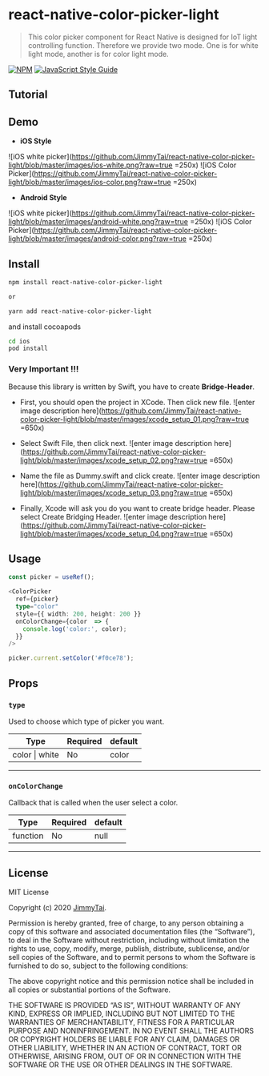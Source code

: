 # react-native-color-picker-light

> This color picker component for React Native is designed for IoT light controlling function. Therefore we provide two mode. One is for white light mode, another is for color light mode. 

[![NPM](https://img.shields.io/npm/v/react-native-color-picker-light.svg)](https://www.npmjs.com/package/react-native-color-picker-light) [![JavaScript Style Guide](https://img.shields.io/badge/code_style-standard-brightgreen.svg)](https://standardjs.com)

## Tutorial

## Demo

- **iOS Style**

![iOS white picker](https://github.com/JimmyTai/react-native-color-picker-light/blob/master/images/ios-white.png?raw=true =250x) ![iOS Color Picker](https://github.com/JimmyTai/react-native-color-picker-light/blob/master/images/ios-color.png?raw=true =250x)

- **Android Style**

![iOS white picker](https://github.com/JimmyTai/react-native-color-picker-light/blob/master/images/android-white.png?raw=true =250x) ![iOS Color Picker](https://github.com/JimmyTai/react-native-color-picker-light/blob/master/images/android-color.png?raw=true =250x)

## Install

```bash
npm install react-native-color-picker-light

or

yarn add react-native-color-picker-light
```
and install cocoapods
```bash
cd ios
pod install
```
### Very Important !!!
Because this library is written by Swift, you have to create **Bridge-Header**.
- First, you should open the project in XCode. Then click new file.
![enter image description here](https://github.com/JimmyTai/react-native-color-picker-light/blob/master/images/xcode_setup_01.png?raw=true =650x)

- Select Swift File, then click next.
![enter image description here](https://github.com/JimmyTai/react-native-color-picker-light/blob/master/images/xcode_setup_02.png?raw=true =650x)

- Name the file as Dummy.swift and click create.
![enter image description here](https://github.com/JimmyTai/react-native-color-picker-light/blob/master/images/xcode_setup_03.png?raw=true =650x)

- Finally, Xcode will ask you do you want to create bridge header. Please select Create Bridging Header.
![enter image description here](https://github.com/JimmyTai/react-native-color-picker-light/blob/master/images/xcode_setup_04.png?raw=true =650x)

## Usage
```ts
const picker = useRef();

<ColorPicker
  ref={picker}
  type="color"
  style={{ width: 200, height: 200 }}
  onColorChange={color  => {
	console.log('color:', color);
  }}
/>

picker.current.setColor('#f0ce78');

```

## Props

### `type`

Used to choose which type of picker you want.

| Type       | Required | default |
| ---------- | -------- | ------- |
| color \| white | No   | color   |

---
### `onColorChange`

Callback that is called when the user select a color.

| Type       | Required | default |
| ---------- | -------- | ------- |
| function   | No       | null    |

---

## License

MIT License

Copyright (c) 2020  [JimmyTai](https://github.com/JimmyTai).

Permission is hereby granted, free of charge, to any person
obtaining a copy of this software and associated documentation
files (the “Software”), to deal in the Software without
restriction, including without limitation the rights to use,
copy, modify, merge, publish, distribute, sublicense, and/or sell
copies of the Software, and to permit persons to whom the
Software is furnished to do so, subject to the following
conditions:

The above copyright notice and this permission notice shall be
included in all copies or substantial portions of the Software.

THE SOFTWARE IS PROVIDED “AS IS”, WITHOUT WARRANTY OF ANY KIND,
EXPRESS OR IMPLIED, INCLUDING BUT NOT LIMITED TO THE WARRANTIES
OF MERCHANTABILITY, FITNESS FOR A PARTICULAR PURPOSE AND
NONINFRINGEMENT. IN NO EVENT SHALL THE AUTHORS OR COPYRIGHT
HOLDERS BE LIABLE FOR ANY CLAIM, DAMAGES OR OTHER LIABILITY,
WHETHER IN AN ACTION OF CONTRACT, TORT OR OTHERWISE, ARISING
FROM, OUT OF OR IN CONNECTION WITH THE SOFTWARE OR THE USE OR
OTHER DEALINGS IN THE SOFTWARE.